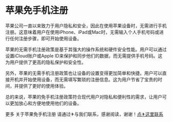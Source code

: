 # 苹果免手机注册

苹果公司一直以来致力于用户隐私和安全，因此在使用苹果设备时，无需进行手机注册。这意味着用户在使用iPhone、iPad或Mac时，无需输入个人手机号码或进行任何注册步骤，即可开始使用设备。

苹果的无需手机注册政策是基于其强大的操作系统和硬件安全性能。用户可以通过设置iCloud账户或Apple ID来保护和同步他们的数据，而无需提供手机号码。这为用户提供了更高的隐私保护和安全性。

另外，苹果的无需手机注册政策也让设备的设置变得更加简单和快捷。用户可以直接开机并开始使用设备，而无需填写繁琐的注册信息。这为用户节省了宝贵的时间，并提供了更好的使用体验。

总的来说，苹果的免手机注册政策符合现代用户对隐私和便利性的需求，让用户可以更加放心和方便地使用他们的设备。

更多 关于苹果免手机注册 请通过✈与我们联系，感谢阅读，谢谢！[点✈这里联系](https://ww.k02.cc)
